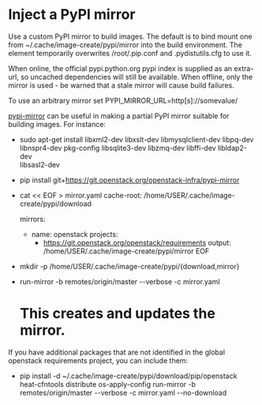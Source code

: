 Inject a PyPI mirror
====================

Use a custom PyPI mirror to build images. The default is to bind mount one from
~/.cache/image-create/pypi/mirror into the build environment. The element
temporarily overwrites /root/.pip.conf and .pydistutils.cfg to use it.

When online, the official pypi.python.org pypi index is supplied as an
extra-url, so uncached dependencies will still be available. When offline, only
the mirror is used - be warned that a stale mirror will cause build failures.

To use an arbitrary mirror set PYPI\_MIRROR\_URL=http[s]://somevalue/

[pypi-mirror](https://git.openstack.org/cgit/openstack-infra/pypi-mirror) can be useful in making a
partial PyPI mirror suitable for building images. For instance:

 * sudo apt-get install  libxml2-dev libxslt-dev libmysqlclient-dev libpq-dev \
   libnspr4-dev pkg-config libsqlite3-dev libzmq-dev libffi-dev libldap2-dev \
   libsasl2-dev

 * pip install git+https://git.openstack.org/openstack-infra/pypi-mirror

 * cat << EOF > mirror.yaml
   cache-root: /home/USER/.cache/image-create/pypi/download

   mirrors:
    - name: openstack
      projects:
        - https://git.openstack.org/openstack/requirements
      output: /home/USER/.cache/image-create/pypi/mirror
   EOF

 * mkdir -p /home/USER/.cache/image-create/pypi/{download,mirror}

 * run-mirror -b remotes/origin/master --verbose -c mirror.yaml
   # This creates and updates the mirror.

If you have additional packages that are not identified in the global openstack
requirements project, you can include them:

 * pip install -d ~/.cache/image-create/pypi/download/pip/openstack \
   heat-cfntools distribute os-apply-config
   run-mirror -b remotes/origin/master --verbose -c mirror.yaml --no-download
